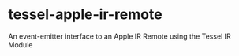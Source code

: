 # tessel-apple-ir-remote
An event-emitter interface to an Apple IR Remote using the Tessel IR Module
